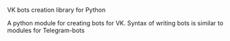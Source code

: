 VK bots creation library for Python

A python module for creating bots for VK. Syntax of writing bots is similar to modules for Telegram-bots
